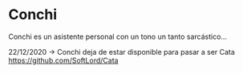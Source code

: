 # Conchi
Conchi es un asistente personal con un tono un tanto sarcástico...


22/12/2020 -> Conchi deja de estar disponible para pasar a ser Cata
https://github.com/SoftLord/Cata
